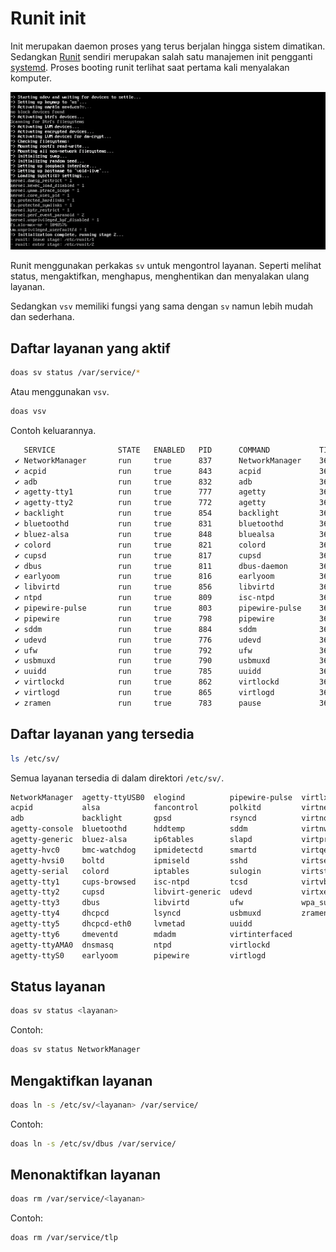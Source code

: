 # Runit init

Init merupakan daemon proses yang terus berjalan hingga sistem dimatikan. Sedangkan [Runit](http://smarden.org/runit/) sendiri merupakan salah satu manajemen init pengganti [systemd](https://systemd.io/). Proses booting runit terlihat saat pertama kali menyalakan komputer.

![Runit LangitKetujuh OS](../../media/image/runit-langitketujuh-id.webp)

Runit menggunakan perkakas `sv` untuk mengontrol layanan. Seperti melihat status, mengaktifkan, menghapus, menghentikan dan menyalakan ulang layanan.

Sedangkan `vsv` memiliki fungsi yang sama dengan `sv` namun lebih mudah dan sederhana.

## Daftar layanan yang aktif

```sh
doas sv status /var/service/*
```

Atau menggunakan `vsv`.

```sh
doas vsv
```

Contoh keluarannya.

```sh
   SERVICE              STATE   ENABLED   PID      COMMAND           TIME
 ✔ NetworkManager       run     true      837      NetworkManager    36 minutes
 ✔ acpid                run     true      843      acpid             36 minutes
 ✔ adb                  run     true      832      adb               36 minutes
 ✔ agetty-tty1          run     true      777      agetty            36 minutes
 ✔ agetty-tty2          run     true      772      agetty            36 minutes
 ✔ backlight            run     true      854      backlight         36 minutes
 ✔ bluetoothd           run     true      831      bluetoothd        36 minutes
 ✔ bluez-alsa           run     true      848      bluealsa          36 minutes
 ✔ colord               run     true      821      colord            36 minutes
 ✔ cupsd                run     true      817      cupsd             36 minutes
 ✔ dbus                 run     true      811      dbus-daemon       36 minutes
 ✔ earlyoom             run     true      816      earlyoom          36 minutes
 ✔ libvirtd             run     true      856      libvirtd          36 minutes
 ✔ ntpd                 run     true      809      isc-ntpd          36 minutes
 ✔ pipewire-pulse       run     true      803      pipewire-pulse    36 minutes
 ✔ pipewire             run     true      798      pipewire          36 minutes
 ✔ sddm                 run     true      884      sddm              36 minutes
 ✔ udevd                run     true      776      udevd             36 minutes
 ✔ ufw                  run     true      792      ufw               36 minutes
 ✔ usbmuxd              run     true      790      usbmuxd           36 minutes
 ✔ uuidd                run     true      785      uuidd             36 minutes
 ✔ virtlockd            run     true      862      virtlockd         36 minutes
 ✔ virtlogd             run     true      865      virtlogd          36 minutes
 ✔ zramen               run     true      783      pause             36 minutes
```

## Daftar layanan yang tersedia

```sh
ls /etc/sv/
```

Semua layanan tersedia di dalam direktori `/etc/sv/`.

```sh
NetworkManager  agetty-ttyUSB0  elogind          pipewire-pulse  virtlxcd
acpid           alsa            fancontrol       polkitd         virtnetworkd
adb             backlight       gpsd             rsyncd          virtnodedevd
agetty-console  bluetoothd      hddtemp          sddm            virtnwfilterd
agetty-generic  bluez-alsa      ip6tables        slapd           virtproxyd
agetty-hvc0     bmc-watchdog    ipmidetectd      smartd          virtqemud
agetty-hvsi0    boltd           ipmiseld         sshd            virtsecretd
agetty-serial   colord          iptables         sulogin         virtstoraged
agetty-tty1     cups-browsed    isc-ntpd         tcsd            virtvboxd
agetty-tty2     cupsd           libvirt-generic  udevd           virtxend
agetty-tty3     dbus            libvirtd         ufw             wpa_supplicant
agetty-tty4     dhcpcd          lsyncd           usbmuxd         zramen
agetty-tty5     dhcpcd-eth0     lvmetad          uuidd
agetty-tty6     dmeventd        mdadm            virtinterfaced
agetty-ttyAMA0  dnsmasq         ntpd             virtlockd
agetty-ttyS0    earlyoom        pipewire         virtlogd
```

## Status layanan

```sh
doas sv status <layanan>
```

Contoh:
```sh
doas sv status NetworkManager
```

## Mengaktifkan layanan

```sh
doas ln -s /etc/sv/<layanan> /var/service/
```

Contoh:
```sh
doas ln -s /etc/sv/dbus /var/service/
```

## Menonaktifkan layanan

```sh
doas rm /var/service/<layanan>
```

Contoh:
```sh
doas rm /var/service/tlp
```
